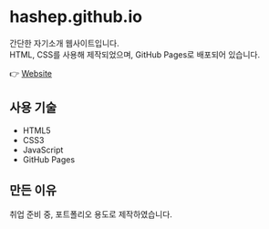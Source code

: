 # hashep.github.io

간단한 자기소개 웹사이트입니다.  
HTML, CSS를 사용해 제작되었으며,
GitHub Pages로 배포되어 있습니다.

👉 [Website](https://hashep.github.io/)

## 사용 기술

- HTML5
- CSS3
- JavaScript
- GitHub Pages

## 만든 이유

취업 준비 중, 포트폴리오 용도로 제작하였습니다.
